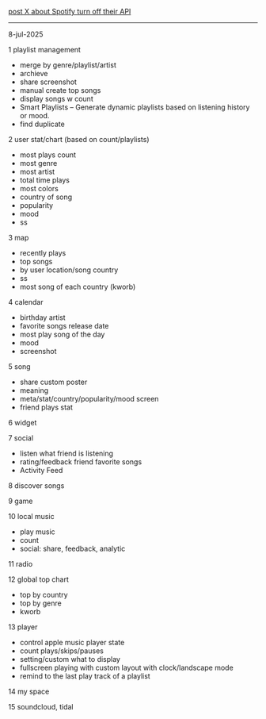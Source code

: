 [post X about Spotify turn off their API](https://x.com/onequy/status/1943206821570974031)

----------------------

8-jul-2025

1 playlist management
- merge by genre/playlist/artist
- archieve
- share screenshot
- manual create top songs
- display songs w count
- Smart Playlists – Generate dynamic playlists based on listening history or mood.
- find duplicate

2 user stat/chart (based on count/playlists)
- most plays count
- most genre
- most artist
- total time plays
- most colors
- country of song
- popularity
- mood
- ss

3 map
- recently plays
- top songs
- by user location/song country
- ss
- most song of each country (kworb)

4 calendar
- birthday artist
- favorite songs release date
- most play song of the day
- mood
- screenshot

5 song
- share custom poster
- meaning
- meta/stat/country/popularity/mood screen
- friend plays stat

6 widget

7 social
- listen what friend is listening
- rating/feedback friend favorite songs
- Activity Feed

8 discover songs

9 game

10 local music
- play music
- count
- social: share, feedback, analytic

11 radio

12 global top chart
- top by country
- top by genre
- kworb

13 player
- control apple music player state
- count plays/skips/pauses
- setting/custom what to display
- fullscreen playing with custom layout with clock/landscape mode
- remind to the last play track of a playlist

14 my space

15 soundcloud, tidal
